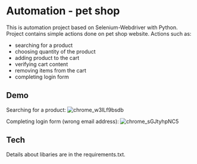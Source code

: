 # Automation - pet shop 

This is automation project based on Selenium-Webdriver with Python. Project contains simple actions done on pet shop website.
Actions such as:
- searching for a product
- choosing quantity of the product
- adding product to the cart
- verifying cart content
- removing items from the cart
- completing login form

## Demo
Searching for a product:
![chrome_w3ILf9bsdb](https://user-images.githubusercontent.com/95573138/174449331-b0693c07-6bbc-40a8-a488-ac428050770b.gif)

Completing login form (wrong email address):
![chrome_sGJtyhpNC5](https://user-images.githubusercontent.com/95573138/174449339-9f8d1836-6131-4898-bda7-1545b50c261b.gif)

## Tech
Details about libaries are in the requirements.txt.
